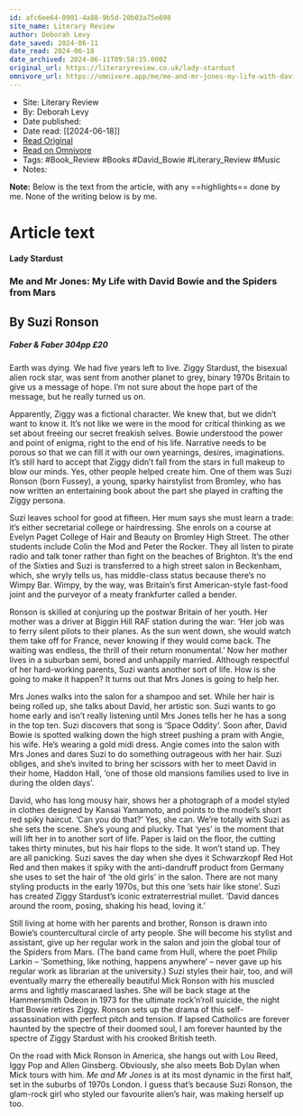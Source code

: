 ```yaml
---
id: afc6ee64-0901-4a88-9b5d-20b03a75e698
site_name: Literary Review
author: Deborah Levy
date_saved: 2024-06-11
date_read: 2024-06-18
date_archived: 2024-06-11T09:58:35.000Z
original_url: https://literaryreview.co.uk/lady-stardust
omnivore_url: https://omnivore.app/me/me-and-mr-jones-my-life-with-david-bowie-and-the-spiders-from-ma-19006bbdac6
---
```


 - Site: Literary Review
 - By: Deborah Levy
 - Date published: 
 - Date read: [[2024-06-18]]
 - [Read Original](https://literaryreview.co.uk/lady-stardust)
 - [Read on Omnivore](https://omnivore.app/me/me-and-mr-jones-my-life-with-david-bowie-and-the-spiders-from-ma-19006bbdac6)
 - Tags:  #Book_Review  #Books  #David_Bowie  #Literary_Review  #Music 
 - Notes: 

**Note:** Below is the text from the article, with any ==highlights== done by me. None of the writing below is by me.

# Article text
#### Lady Stardust

### Me and Mr Jones: My Life with David Bowie and the Spiders from Mars

## By Suzi Ronson

#####  Faber & Faber 304pp £20 

Earth was dying. We had five years left to live. Ziggy Stardust, the bisexual alien rock star, was sent from another planet to grey, binary 1970s Britain to give us a message of hope. I’m not sure about the hope part of the message, but he really turned us on. 

Apparently, Ziggy was a fictional character. We knew that, but we didn’t want to know it. It’s not like we were in the mood for critical thinking as we set about freeing our secret freakish selves. Bowie understood the power and point of enigma, right to the end of his life. Narrative needs to be porous so that we can fill it with our own yearnings, desires, imaginations. It’s still hard to accept that Ziggy didn’t fall from the stars in full makeup to blow our minds. Yes, other people helped create him. One of them was Suzi Ronson (born Fussey), a young, sparky hairstylist from Bromley, who has now written an entertaining book about the part she played in crafting the Ziggy persona.

Suzi leaves school for good at fifteen. Her mum says she must learn a trade: it’s either secretarial college or hairdressing. She enrols on a course at Evelyn Paget College of Hair and Beauty on Bromley High Street. The other students include Colin the Mod and Peter the Rocker. They all listen to pirate radio and talk toner rather than fight on the beaches of Brighton. It’s the end of the Sixties and Suzi is transferred to a high street salon in Beckenham, which, she wryly tells us, has middle-class status because there’s no Wimpy Bar. Wimpy, by the way, was Britain’s first American-style fast-food joint and the purveyor of a meaty frankfurter called a bender. 

Ronson is skilled at conjuring up the postwar Britain of her youth. Her mother was a driver at Biggin Hill RAF station during the war: ‘Her job was to ferry silent pilots to their planes. As the sun went down, she would watch them take off for France, never knowing if they would come back. The waiting was endless, the thrill of their return monumental.’ Now her mother lives in a suburban semi, bored and unhappily married. Although respectful of her hard-working parents, Suzi wants another sort of life. How is she going to make it happen? It turns out that Mrs Jones is going to help her. 

Mrs Jones walks into the salon for a shampoo and set. While her hair is being rolled up, she talks about David, her artistic son. Suzi wants to go home early and isn’t really listening until Mrs Jones tells her he has a song in the top ten. Suzi discovers that song is ‘Space Oddity’. Soon after, David Bowie is spotted walking down the high street pushing a pram with Angie, his wife. He’s wearing a gold midi dress. Angie comes into the salon with Mrs Jones and dares Suzi to do something outrageous with her hair. Suzi obliges, and she’s invited to bring her scissors with her to meet David in their home, Haddon Hall, ‘one of those old mansions families used to live in during the olden days’. 

David, who has long mousy hair, shows her a photograph of a model styled in clothes designed by Kansai Yamamoto, and points to the model’s short red spiky haircut. ‘Can you do that?’ Yes, she can. We’re totally with Suzi as she sets the scene. She’s young and plucky. That ‘yes’ is the moment that will lift her in to another sort of life. Paper is laid on the floor, the cutting takes thirty minutes, but his hair flops to the side. It won’t stand up. They are all panicking. Suzi saves the day when she dyes it Schwarzkopf Red Hot Red and then makes it spiky with the anti-dandruff product from Germany she uses to set the hair of ‘the old girls’ in the salon. There are not many styling products in the early 1970s, but this one ‘sets hair like stone’. Suzi has created Ziggy Stardust’s iconic extraterrestrial mullet. ‘David dances around the room, posing, shaking his head, loving it.’

Still living at home with her parents and brother, Ronson is drawn into Bowie’s countercultural circle of arty people. She will become his stylist and assistant, give up her regular work in the salon and join the global tour of the Spiders from Mars. (The band came from Hull, where the poet Philip Larkin – ‘Something, like nothing, happens anywhere’ – never gave up his regular work as librarian at the university.) Suzi styles their hair, too, and will eventually marry the ethereally beautiful Mick Ronson with his muscled arms and lightly mascaraed lashes. She will be back stage at the Hammersmith Odeon in 1973 for the ultimate rock’n’roll suicide, the night that Bowie retires Ziggy. Ronson sets up the drama of this self-assassination with perfect pitch and tension. If lapsed Catholics are forever haunted by the spectre of their doomed soul, I am forever haunted by the spectre of Ziggy Stardust with his crooked British teeth. 

On the road with Mick Ronson in America, she hangs out with Lou Reed, Iggy Pop and Allen Ginsberg. Obviously, she also meets Bob Dylan when Mick tours with him. _Me and Mr Jones_ is at its most dynamic in the first half, set in the suburbs of 1970s London. I guess that’s because Suzi Ronson, the glam-rock girl who styled our favourite alien’s hair, was making herself up too.
